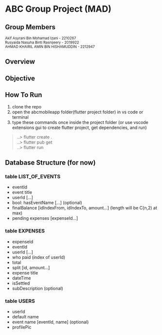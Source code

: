 # ABC Group Project (MAD)

## Group Members
<small>Akif Asyrani Bin Mohamad Izani - 2210267</small><br/>
<small>Rusyaida Nasuha Binti Rasnijeery - 2019922</small><br/>
<small>AHMAD KHAIRIL AMIN BIN HISHAMUDDIN - 2212947</small>

## Overview

## Objective

## How To Run
1. clone the repo <br>
2. open the abcmobileapp folder(flutter project folder) in vs code or terminal <br>
3. type these commands once inside the project folder (or use vscode extensions gui to create flutter project, get dependencies, and run)
> ..> flutter create .  
> ..> flutter pub get  
> ..> flutter run

## Database Structure (for now)

### table LIST_OF_EVENTS  
- eventId  
- event title  
- userId [...]  
- bool: hasEventName [...] (optional)  
- finalBalance [idIndexFrom, idIndexTo, amount...] (length will be C(n,2) at max)  
- pending expenses [expenseId...]

### table EXPENSES  
- expenseId
- eventId
- userId [...]
- who paid (index of userId)
- total
- split [id, amount...]
- expense title
- dateTime
- isSettled
- subDescription (optional)

### table USERS
- userId
- default name
- event name [eventId, name] (optional)
- profilePic
